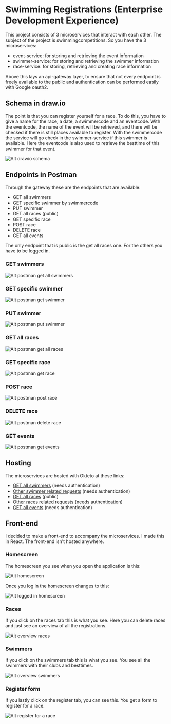 # Swimming Registrations (Enterprise Development Experience)
This project consists of 3 microservices that interact with each other. The subject of the project is swimmingcompetitions. So you have the 3 microservices:
- event-service: for storing and retrieving the event information
- swimmer-service: for storing and retrieving the swimmer information
- race-service: for storing, retrieving and creating race information

Above this lays an api-gateway layer, to ensure that not every endpoint is freely available to the public and authentication can be performed easily with Google oauth2.

## Schema in draw.io
The point is that you can register yourself for a race. To do this, you have to give a name for the race, a date, a swimmercode and an eventcode. With the eventcode, the name of the event will be retrieved, and there will be checked if there is still places available to register. With the swimmercode the service will go check in the swimmer-service if this swimmer is available. Here the eventcode is also used to retrieve the besttime of this swimmer for that event. 

![Alt drawio schema](/assets/schema.png)
## Endpoints in Postman
Through the gateway these are the endpoints that are available:
- GET all swimmers 
- GET specific swimmer by swimmercode
- PUT swimmer
- GET all races (public)
- GET specific race
- POST race
- DELETE race
- GET all events

The only endpoint that is public is the get all races one. For the others you have to be logged in.

### GET swimmers
![Alt postman get all swimmers](/assets/getAllSwimmers.png)
### GET specific swimmer
![Alt postman get swimmer](/assets/getSwimmerBySwimmerCode.png)
### PUT swimmer
![Alt postman put swimmer](/assets/putSwimmer.png)
### GET all races
![Alt postman get all races](/assets/getRaces.png)
### GET specific race
![Alt postman get race](/assets/getRace.png)
### POST race
![Alt postman post race](/assets/postrace.png)
### DELETE race
![Alt postman delete race](/assets/deleteRace.png)
### GET events
![Alt postman get events](/assets/getEvents.png)
## Hosting
The microservices are hosted with Okteto at these links:
- [GET all swimmers](https://api-gateway-finndepeuter.cloud.okteto.net/swimmers/all) (needs authentication)
- [Other swimmer related requests](https://api-gateway-finndepeuter.cloud.okteto.net/swimmers) (needs authentication)
- [GET all races](https://api-gateway-finndepeuter.cloud.okteto.net/races/all) (public)
- [Other races related requests](https://api-gateway-finndepeuter.cloud.okteto.net/races) (needs authentication)
- [GET all events](https://api-gateway-finndepeuter.cloud.okteto.net/events) (needs authentication)

## Front-end
I decided to make a front-end to accompany the microservices. I made this in React. The front-end isn't hosted anywhere.
### Homescreen
The homescreen you see when you open the application is this:


![Alt homescreen](/assets/homescreenFront.png)

Once you log in the homescreen changes to this:


![Alt logged in homescreen](/assets/loggedInScreen.png)

### Races
If you click on the races tab this is what you see. Here you can delete races and just see an overview of all the registrations.


![Alt overview races](/assets/racesFront.png)

### Swimmers
If you click on the swimmers tab this is what you see. You see all the swimmers with their clubs and besttimes.


![Alt overview swimmers](/assets/swimmersFront.png)
### Register form
If you lastly click on the register tab, you can see this. You get a form to register for a race.


![Alt register for a race](/assets/registerRaceFront.png)
